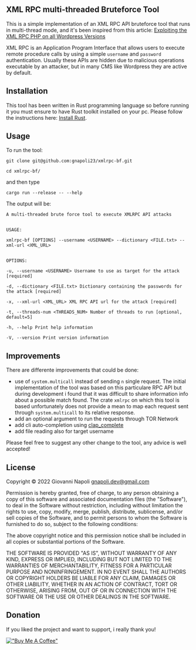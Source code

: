 
## XML RPC multi-threaded Bruteforce Tool

This is a simple implementation of an XML RPC API bruteforce tool that runs in multi-thread mode, and it's been inspired from this article: [Exploiting the XML RPC PHP on all Wordpress Versions](https://nitesculucian.github.io/2019/07/01/exploiting-the-xmlrpc-php-on-all-wordpress-versions/)


XML RPC is an Application Program Interface that allows users to execute remote procedure calls by using a simple `username` and `password` authentication. Usually these APIs are hidden due to malicious operations executable by an attacker, but in many CMS like Wordpress they are active by default.

  

## Installation

This tool has been written in Rust programming language so before running it you must ensure to have Rust toolkit installed on your pc.
Please follow the instructions here: [Install Rust](https://www.rust-lang.org/tools/install).


## Usage

To run the tool:

```
git clone git@github.com:gnapoli23/xmlrpc-bf.git

cd xmlrpc-bf/
```

and then type

`cargo run --release -- --help`

  
The output will be:

```
A multi-threaded brute force tool to execute XMLRPC API attacks


USAGE:

xmlrpc-bf [OPTIONS] --username <USERNAME> --dictionary <FILE.txt> --xml-url <XML_URL>


OPTIONS:

-u, --username <USERNAME> Username to use as target for the attack [required]

-d, --dictionary <FILE.txt> Dictionary containing the passwords for the attack [required]

-x, --xml-url <XML_URL> XML RPC API url for the attack [required]

-t, --threads-num <THREADS_NUM> Number of threads to run [optional, default=5]

-h, --help Print help information

-V, --version Print version information
```

## Improvements

There are differente improvements that could be done:
- use of `system.multicall` instead of sending `n` single request. The initial implementation of the tool was based on this particulare RPC API but during development i found that it was difficult to share information info about a possible match found. The crate `xmlrpc` on which this tool is based unfortunately does not provide a mean to map each request sent through `system.multicall` to its relative response.
- add an optional argument to run the requests through TOR Network
- add cli auto-completion using [clap_complete](https://crates.io/crates/clap_complete)
- add file reading also for target username

Please feel free to suggest any other change to the tool, any advice is well accepted!

## License

Copyright © 2022 Giovanni Napoli [gnapoli.dev@gmail.com](mailto:gnapoli.dev@gmail.com)

Permission is hereby granted, free of charge, to any person obtaining a copy of this software and associated documentation files (the "Software"), to deal in the Software without restriction, including without limitation the rights to use, copy, modify, merge, publish, distribute, sublicense, and/or sell copies of the Software, and to permit persons to whom the Software is furnished to do so, subject to the following conditions:

The above copyright notice and this permission notice shall be included in all copies or substantial portions of the Software.

THE SOFTWARE IS PROVIDED "AS IS", WITHOUT WARRANTY OF ANY KIND, EXPRESS OR IMPLIED, INCLUDING BUT NOT LIMITED TO THE WARRANTIES OF MERCHANTABILITY, FITNESS FOR A PARTICULAR PURPOSE AND NONINFRINGEMENT. IN NO EVENT SHALL THE AUTHORS OR COPYRIGHT HOLDERS BE LIABLE FOR ANY CLAIM, DAMAGES OR OTHER LIABILITY, WHETHER IN AN ACTION OF CONTRACT, TORT OR OTHERWISE, ARISING FROM, OUT OF OR IN CONNECTION WITH THE SOFTWARE OR THE USE OR OTHER DEALINGS IN THE SOFTWARE.

## Donation

If you liked the project and want to support, i really thank you!

[!["Buy Me A Coffee"](https://www.buymeacoffee.com/assets/img/custom_images/orange_img.png)](https://www.buymeacoffee.com/gnapoli23)
